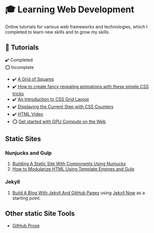 # :mortar_board: Learning Web Development

Online tutorials for various web frameworks and technologies, which I completed to learn new skills and to grow my skills.

## :beginner: Tutorials

:heavy_check_mark: Completed  
:o: Incomplete

- :heavy_check_mark: [A Grid of Squares](a-grid-of-squares/)
- :heavy_check_mark: [How to create fancy revealing animations with these simple CSS tricks](fancy-revealing-animations/)
- :heavy_check_mark: [An Introduction to CSS Grid Layout](an-introduction-to-css-grid-layout/)
- :heavy_check_mark: [Displaying the Current Step with CSS Counters](displaying-the-current-step-with-css-counters/)
- :heavy_check_mark: [HTML Video](html-video/)
- :o: [Get started with GPU Compute on the Web](gpu-compute/)

## Static Sites

### Nunjucks and Gulp

1. [Building A Static Site With Components Using Nunjucks](static-site-with-nunjucks/)
2. [How to Modularize HTML Using Template Engines and Gulp](nunjucks-with-gulp/)

### Jekyll

1. [Build A Blog With Jekyll And GitHub Pages](https://www.smashingmagazine.com/2014/08/build-blog-jekyll-github-pages/) using [Jekyll Now](https://github.com/barryclark/jekyll-now) as a starting point.

## Other static Site Tools

- [GitHub Prose](http://prose.io/)
